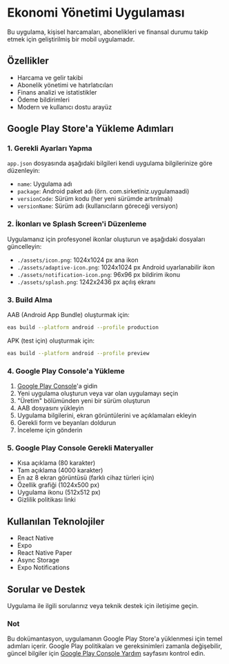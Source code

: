 # Ekonomi Yönetimi Uygulaması

Bu uygulama, kişisel harcamaları, abonelikleri ve finansal durumu takip etmek için geliştirilmiş bir mobil uygulamadır.

## Özellikler

- Harcama ve gelir takibi
- Abonelik yönetimi ve hatırlatıcıları
- Finans analizi ve istatistikler
- Ödeme bildirimleri
- Modern ve kullanıcı dostu arayüz

## Google Play Store'a Yükleme Adımları

### 1. Gerekli Ayarları Yapma

`app.json` dosyasında aşağıdaki bilgileri kendi uygulama bilgilerinize göre düzenleyin:

- `name`: Uygulama adı
- `package`: Android paket adı (örn. com.sirketiniz.uygulamaadi)
- `versionCode`: Sürüm kodu (her yeni sürümde artırılmalı)
- `versionName`: Sürüm adı (kullanıcıların göreceği versiyon)

### 2. İkonları ve Splash Screen'i Düzenleme

Uygulamanız için profesyonel ikonlar oluşturun ve aşağıdaki dosyaları güncelleyin:

- `./assets/icon.png`: 1024x1024 px ana ikon
- `./assets/adaptive-icon.png`: 1024x1024 px Android uyarlanabilir ikon
- `./assets/notification-icon.png`: 96x96 px bildirim ikonu
- `./assets/splash.png`: 1242x2436 px açılış ekranı

### 3. Build Alma

AAB (Android App Bundle) oluşturmak için:

```bash
eas build --platform android --profile production
```

APK (test için) oluşturmak için:

```bash
eas build --platform android --profile preview
```

### 4. Google Play Console'a Yükleme

1. [Google Play Console](https://play.google.com/console/)'a gidin
2. Yeni uygulama oluşturun veya var olan uygulamayı seçin
3. "Üretim" bölümünden yeni bir sürüm oluşturun
4. AAB dosyasını yükleyin
5. Uygulama bilgilerini, ekran görüntülerini ve açıklamaları ekleyin
6. Gerekli form ve beyanları doldurun
7. İnceleme için gönderin

### 5. Google Play Console Gerekli Materyaller

- Kısa açıklama (80 karakter)
- Tam açıklama (4000 karakter)
- En az 8 ekran görüntüsü (farklı cihaz türleri için)
- Özellik grafiği (1024x500 px)
- Uygulama ikonu (512x512 px)
- Gizlilik politikası linki

## Kullanılan Teknolojiler

- React Native
- Expo
- React Native Paper
- Async Storage
- Expo Notifications

## Sorular ve Destek

Uygulama ile ilgili sorularınız veya teknik destek için iletişime geçin.

### Not

Bu dokümantasyon, uygulamanın Google Play Store'a yüklenmesi için temel adımları içerir. Google Play politikaları ve gereksinimleri zamanla değişebilir, güncel bilgiler için [Google Play Console Yardım](https://support.google.com/googleplay/android-developer) sayfasını kontrol edin. 